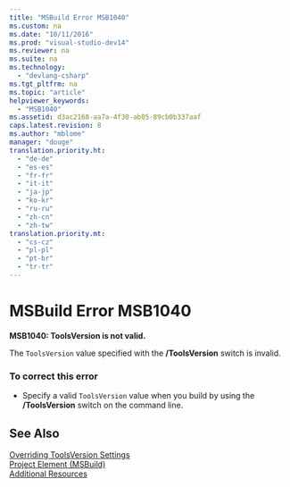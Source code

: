 ```yaml
---
title: "MSBuild Error MSB1040"
ms.custom: na
ms.date: "10/11/2016"
ms.prod: "visual-studio-dev14"
ms.reviewer: na
ms.suite: na
ms.technology: 
  - "devlang-csharp"
ms.tgt_pltfrm: na
ms.topic: "article"
helpviewer_keywords: 
  - "MSB1040"
ms.assetid: d3ac2168-aa7a-4f30-ab05-89cb0b337aaf
caps.latest.revision: 8
ms.author: "mblome"
manager: "douge"
translation.priority.ht: 
  - "de-de"
  - "es-es"
  - "fr-fr"
  - "it-it"
  - "ja-jp"
  - "ko-kr"
  - "ru-ru"
  - "zh-cn"
  - "zh-tw"
translation.priority.mt: 
  - "cs-cz"
  - "pl-pl"
  - "pt-br"
  - "tr-tr"
---
```

# MSBuild Error MSB1040
**MSB1040: ToolsVersion is not valid.**  
  
 The `ToolsVersion` value specified with the **/ToolsVersion** switch is invalid.  
  
### To correct this error  
  
-   Specify a valid `ToolsVersion` value when you build by using the **/ToolsVersion** switch on the command line.  
  
## See Also  
 [Overriding ToolsVersion Settings](../VS_IDE/overriding-toolsversion-settings.md)   
 [Project Element (MSBuild)](../VS_IDE/project-element--msbuild-.md)   
 [Additional Resources](../VS_IDE/additional-msbuild-resources.md)